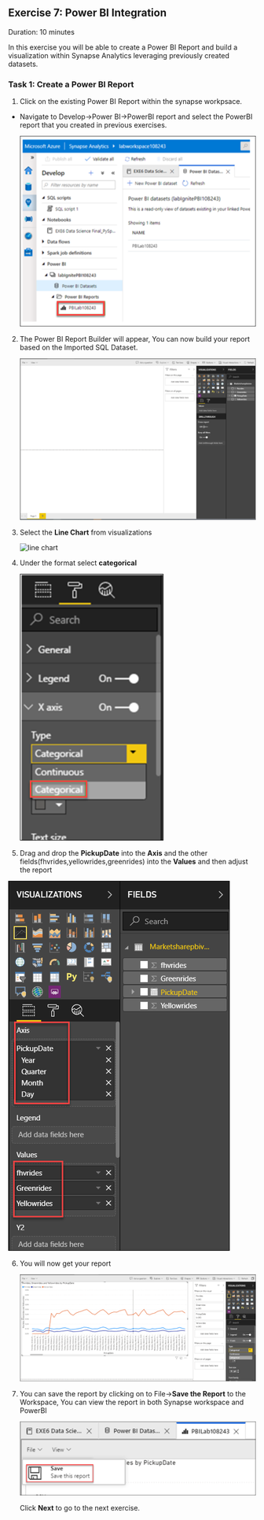 ## Exercise 7: Power BI Integration

Duration: 10 minutes

In this exercise you will be able to create a Power BI Report and build a visualization within Synapse Analytics leveraging previously created datasets.

### Task 1: Create a Power BI Report

1. Click on the existing Power BI Report within the synapse workpsace.

  - Navigate to Develop->Power BI->PowerBI report and select the PowerBI report that you created in previous exercises.
  
    ![powerbi report](images/70.png)

2. The Power BI Report Builder will appear, You can now build your report based on the Imported SQL Dataset.

   ![powerbi builder](images/71.png)

3. Select the **Line Chart** from visualizations 

   ![line chart](images/visualize.png)

4. Under the format select **categorical**

   ![categorical](images/73.png)
   
5. Drag and drop the **PickupDate** into the **Axis** and the other fields(fhvrides,yellowrides,greenrides) into the **Values** and then adjust the report

 ![axis](images/axis.png)

6. You will now get your report

   ![report](images/74.png)

7. You can save the report by clicking on to File->**Save the Report** to the Workspace, You can view the report in both Synapse workspace and PowerBI

   ![save report](images/75.png)
   
   Click **Next** to go to the next exercise.

